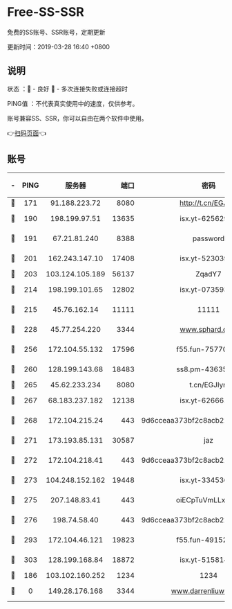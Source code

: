 # Free-SS-SSR

免费的SS账号、SSR账号，定期更新

更新时间：2019-03-28 16:40 +0800

## 说明

状态     ：🙂 - 良好 🙁 - 多次连接失败或连接超时

PING值   ：不代表真实使用中的速度，仅供参考。

账号兼容SS、SSR，你可以自由在两个软件中使用。

👉[扫码页面](https://liesauer.github.io/Free-SS-SSR/)👈

## 账号

|-|PING|服务器|端口|密码|加密方式|区域|
|:----:|:----:|:-----:|-----:|:----:|:----:|:----:|
|🙂|171|91.188.223.72|8080|http://t.cn/EGJIyrl|rc4-md5|RU|
|🙂|190|198.199.97.51|13635|isx.yt-62562937|aes-256-cfb|US|
|🙂|191|67.21.81.240|8388|password|aes-256-cfb|US|
|🙂|201|162.243.147.10|17408|isx.yt-52303968|aes-256-cfb|US|
|🙂|203|103.124.105.189|56137|ZqadY7|chacha20|US|
|🙂|214|198.199.101.65|12802|isx.yt-07359379|aes-256-cfb|US|
|🙂|215|45.76.162.14|11111|11111|aes-256-cfb|SG|
|🙂|228|45.77.254.220|3344|www.sphard.com|aes-256-cfb|SG|
|🙂|256|172.104.55.132|17596|f55.fun-75770427|aes-256-cfb|SG|
|🙂|260|128.199.143.68|18483|ss8.pm-43635590|aes-256-cfb|SG|
|🙂|265|45.62.233.234|8080|t.cn/EGJIyrl|rc4-md5|CA|
|🙂|267|68.183.237.182|12138|isx.yt-62666104|aes-256-cfb|SG|
|🙂|268|172.104.215.24|443|9d6cceaa373bf2c8acb22e60b6a58be6|aes-256-cfb|US|
|🙂|271|173.193.85.131|30587|jaz|aes-256-cfb|US|
|🙂|272|172.104.218.41|443|9d6cceaa373bf2c8acb22e60b6a58be6|aes-256-cfb|US|
|🙂|273|104.248.152.162|19448|isx.yt-33453660|aes-256-cfb|SG|
|🙂|275|207.148.83.41|443|oiECpTuVmLLxk4Ts|aes-256-cfb|AU|
|🙂|276|198.74.58.40|443|9d6cceaa373bf2c8acb22e60b6a58be6|aes-256-cfb|US|
|🙂|293|172.104.46.121|19823|f55.fun-49152560|aes-256-cfb|SG|
|🙂|303|128.199.168.84|18872|isx.yt-51581408|aes-256-cfb|SG|
|🙂|186|103.102.160.252|1234|1234|rc4-md5|JP|
|🙁|0|149.28.176.168|3344|www.darrenliuwei.com|aes-256-cfb|AU|
